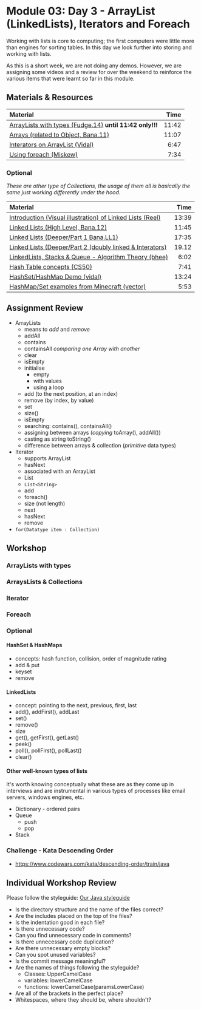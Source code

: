 # Module 03: Day 3 - ArrayList (LinkedLists),  Iterators and Foreach
Working with lists is core to computing; the first computers were little more than engines for sorting tables.  In this day we look further into storing and working with lists.

As this is a short week, we are not doing any demos.  However, we are assigning some videos and a review for over the weekend to reinforce the various items that were learnt so far in this module.


## Materials & Resources
| Material | Time |
|:-------- |-----:|
|[ArrayLists with types (Fudge.14)](https://www.youtube.com/watch?v=FhqdMFJbsxs) __until 11:42 only!!!__|11:42|
|[Arrays (related to Object, Bana.11)](https://www.youtube.com/watch?v=IEqvmsqjpT0)|11:07|
|[Interators on ArrayList (Vidal)](https://www.youtube.com/watch?v=5TaZbcXkpxs)|6:47|
|[Using foreach (Miskew)](https://www.youtube.com/watch?v=eByBsjUazII)|7:34|


### Optional
*These are other type of Collections, the usage of them all is basically the same just working differently under the hood.*

| Material | Time |
|:-------- |-----:|
|[Introduction (Visual  illustration) of Linked Lists (Reel)](https://www.youtube.com/watch?v=pBrz9HmjFOs)|13:39|
|[Linked Lists (High Level, Bana.12)](https://www.youtube.com/watch?v=HLwijvzWNKo)|11:45|
|[Linked Lists (Deeper/Part 1 Bana.LL1)](https://www.youtube.com/watch?v=195KUinjBpU)|17:35|
|[Linked Lists (Deeper/Part 2 (doubly linked & Interators)](https://www.youtube.com/watch?v=iR5wyCaIayk)|19.12|
|[LinkedLists, Stacks & Queue - Algorithm Theory (bhee)](https://www.youtube.com/watch?v=LOHBGyK3Hbs)|6:02|
|[Hash Table concepts (CS50)](https://www.youtube.com/watch?v=h2d9b_nEzoA)|7:41|
|[HashSet/HashMap Demo (vidal)](https://www.youtube.com/watch?v=jwtx6GVPdyw)|13:24|
|[HashMap/Set examples from Minecraft (vector)](https://www.youtube.com/watch?v=j442WG8YzM4)|5:53|


## Assignment Review
- ArrayLists
  - means to *add* and *remove*
  - addAll
  - contains
  - containsAll *comparing one Array with another*
  - clear
  - isEmpty
  - initialise
    - empty
    - with values
    - using a loop
  - add (to the next position, at an index)
  - remove (by index, by value)
  - set
  - size()
  - isEmpty
  - searching: contains(), containsAll()
  - assigning between arrays (*copying* toArray(), addAll())
  - casting as string toString()
  - difference between arrays & collection (*primitive* data types)
- Iterator
  - supports ArrayList
  - hasNext
  - associated with an ArrayList
  - List
  - `List<String>`
  - add
  - foreach()
  - size (not length)
  - next
  - hasNext
  - remove
- `for(Datatype item : Collection)`

## Workshop

### ArrayLists with types

### ArraysLists & Collections

### Iterator

### Foreach


### Optional
#### HashSet &amp; HashMaps
- concepts: hash function, collision, order of magnitude rating
- add &amp; put
- keyset
- remove


#### LinkedLists
- concept: pointing to the next, previous, first, last
- add(), addFirst(), addLast
- set()
- remove()
- size
- get(), getFirst(), getLast()
- peek()
- poll(), pollFirst(), pollLast()
- clear()

#### Other well-known types of lists
It's worth knowing conceptually what these are as they come up in interviews and are instrumental in various types of processes like email servers, windows engines, etc.
- Dictionary - ordered pairs
- Queue
  - push
  - pop
- Stack  


### Challenge - Kata Descending Order
- https://www.codewars.com/kata/descending-order/train/java

## Individual Workshop Review
Please follow the styleguide: [Our Java styleguide](../../styleguide/java.md)
- Is the directory structure and the name of the files correct?
- Are the includes placed on the top of the files?
- Is the indentation good in each file?
- Is there unnecessary code?
- Can you find unnecessary code in comments?
- Is there unnecessary code duplication?
- Are there unnecessary empty blocks?
- Can you spot unused variables?
- Is the commit message meaningful?
- Are the names of things following the styleguide?
    - Classes: UpperCamelCase
    - variables: lowerCamelCase
    - functions: lowerCamelCase(paramsLowerCase)
- Are all of the brackets in the perfect place?
- Whitespaces, where they should be, where shouldn't?
